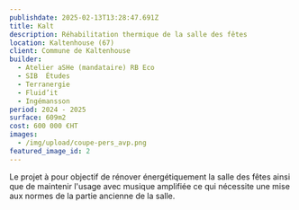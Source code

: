 ```yaml
---
publishdate: 2025-02-13T13:28:47.691Z
title: Kalt
description: Réhabilitation thermique de la salle des fêtes
location: Kaltenhouse (67)
client: Commune de Kaltenhouse
builder:
  - Atelier aSHe (mandataire) RB Eco
  - SIB  Études
  - Terranergie
  - Fluid’it
  - Ingémansson
period: 2024 - 2025
surface: 609m2
cost: 600 000 €HT
images:
  - /img/upload/coupe-pers_avp.png
featured_image_id: 2
---
```

Le projet à pour objectif de rénover énergétiquement la salle des fêtes ainsi que de maintenir l'usage avec musique amplifiée ce qui nécessite une mise aux normes de la partie ancienne de la salle.